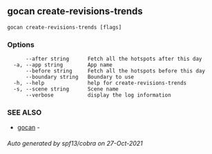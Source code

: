 ## gocan create-revisions-trends



```
gocan create-revisions-trends [flags]
```

### Options

```
      --after string      Fetch all the hotspots after this day
  -a, --app string        App name
      --before string     Fetch all the hotspots before this day
      --boundary string   Boundary to use
  -h, --help              help for create-revisions-trends
  -s, --scene string      Scene name
      --verbose           display the log information
```

### SEE ALSO

* [gocan](gocan.md)	 - 

###### Auto generated by spf13/cobra on 27-Oct-2021
